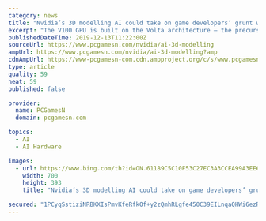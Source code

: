 ```yaml
---
category: news
title: "Nvidia’s 3D modelling AI could take on game developers’ grunt work"
excerpt: "The V100 GPU is built on the Volta architecture – the precursor to the Turing architecture ... Nvidia’s also applied its 3D modelling AI to rendering models of vehicles – which arguably turned out like the characters from the hit (and run) movie Cars. Baby steps. Nvidia has previously applied AI models to create super slow-mo interpolated ..."
publishedDateTime: 2019-12-13T11:22:00Z
sourceUrl: https://www.pcgamesn.com/nvidia/ai-3d-modelling
ampUrl: https://www.pcgamesn.com/nvidia/ai-3d-modelling?amp
cdnAmpUrl: https://www-pcgamesn-com.cdn.ampproject.org/c/s/www.pcgamesn.com/nvidia/ai-3d-modelling?amp
type: article
quality: 59
heat: 59
published: false

provider:
  name: PCGamesN
  domain: pcgamesn.com

topics:
  - AI
  - AI Hardware

images:
  - url: https://www.bing.com/th?id=ON.61189C5C10F53C27EC3A3CCEA99A3EE6
    width: 700
    height: 393
    title: "Nvidia’s 3D modelling AI could take on game developers’ grunt work"

secured: "1PCyqSstiziNRBKXIsPmvKfeRfkOf+y2zQmhRLgfe450C39EILnqaQHWi6ezRdWyHtyT10xRFdtxS3ZSCAfjruVZK0t/jsZJcloOLSRO6LKAndY/YKnRE2/lUkswf7gV8VfXS/cHezXraylbsq4JreytlwY2bFFb9E0WYW143Hhm0jRX/IxaNxU9Lfebun9DiYulHibn+L0EbUgfIa00CkhLgyTHVrZAlXitu7WkBid0wKDfq9Ks/kCc06uddYQN75DVaPd2q7XjaNYRRCI/gw==;dR96ShEf346lG5dSb2P25A=="
---
```


